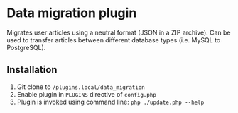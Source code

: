 # Data migration plugin

Migrates user articles using a neutral format (JSON in a ZIP archive). Can be used
to transfer articles between different database types (i.e. MySQL to PostgreSQL).

## Installation

1. Git clone to ``/plugins.local/data_migration``
2. Enable plugin in ``PLUGINS`` directive of ``config.php``
3. Plugin is invoked using command line: ``php ./update.php --help``

